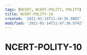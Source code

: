 ```yaml
---
tags: [NCERT, NCERT-POLITY, POLITY]
title: NCERT-POLITY-10
created: '2021-01-14T11:34:36.900Z'
modified: '2021-01-14T11:47:30.574Z'
---
```


# NCERT-POLITY-10

